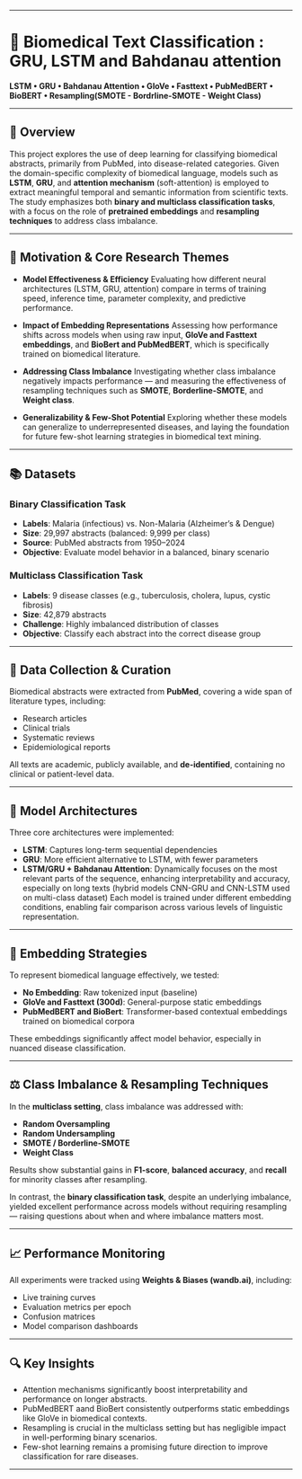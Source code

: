 

---

# 🧠 Biomedical Text Classification : GRU, LSTM and Bahdanau attention

**LSTM • GRU • Bahdanau Attention • GloVe • Fasttext • PubMedBERT • BioBERT • Resampling(SMOTE - Bordrline-SMOTE - Weight Class)**

---

## 📘 Overview

This project explores the use of deep learning for classifying biomedical abstracts, primarily from PubMed, into disease-related categories. Given the domain-specific complexity of biomedical language, models such as **LSTM**, **GRU**, and **attention mechanism** (soft-attention) is employed to extract meaningful temporal and semantic information from scientific texts. The study emphasizes both **binary and multiclass classification tasks**, with a focus on the role of **pretrained embeddings** and **resampling techniques** to address class imbalance.

---

## 🧪 Motivation & Core Research Themes

* **Model Effectiveness & Efficiency**
  Evaluating how different neural architectures (LSTM, GRU, attention) compare in terms of training speed, inference time, parameter complexity, and predictive performance.

* **Impact of Embedding Representations**
  Assessing how performance shifts across models when using raw input, **GloVe and Fasttext embeddings**, and **BioBert and PubMedBERT**, which is specifically trained on biomedical literature.

* **Addressing Class Imbalance**
  Investigating whether class imbalance negatively impacts performance — and measuring the effectiveness of resampling techniques such as **SMOTE**, **Borderline-SMOTE**, and **Weight class**.

* **Generalizability & Few-Shot Potential**
  Exploring whether these models can generalize to underrepresented diseases, and laying the foundation for future few-shot learning strategies in biomedical text mining.

---

## 📚 Datasets

### Binary Classification Task

* **Labels**: Malaria (infectious) vs. Non-Malaria (Alzheimer’s & Dengue)
* **Size**: 29,997 abstracts (balanced: 9,999 per class)
* **Source**: PubMed abstracts from 1950–2024
* **Objective**: Evaluate model behavior in a balanced, binary scenario

### Multiclass Classification Task

* **Labels**: 9 disease classes (e.g., tuberculosis, cholera, lupus, cystic fibrosis)
* **Size**: 42,879 abstracts
* **Challenge**: Highly imbalanced distribution of classes
* **Objective**: Classify each abstract into the correct disease group

---

## 💾 Data Collection & Curation

Biomedical abstracts were extracted from **PubMed**, covering a wide span of literature types, including:

* Research articles
* Clinical trials
* Systematic reviews
* Epidemiological reports

All texts are academic, publicly available, and **de-identified**, containing no clinical or patient-level data.

---

## 🧠 Model Architectures

Three core architectures were implemented:

* **LSTM**: Captures long-term sequential dependencies
* **GRU**: More efficient alternative to LSTM, with fewer parameters
* **LSTM/GRU + Bahdanau Attention**: Dynamically focuses on the most relevant parts of the sequence, enhancing interpretability and accuracy, especially on long texts
(hybrid models CNN-GRU and CNN-LSTM used on multi-class dataset)
Each model is trained under different embedding conditions, enabling fair comparison across various levels of linguistic representation.

---

## 🧬 Embedding Strategies

To represent biomedical language effectively, we tested:

* **No Embedding**: Raw tokenized input (baseline)
* **GloVe and Fasttext (300d)**: General-purpose static embeddings
* **PubMedBERT and BioBert**: Transformer-based contextual embeddings trained on biomedical corpora

These embeddings significantly affect model behavior, especially in nuanced disease classification.

---

## ⚖️ Class Imbalance & Resampling Techniques

In the **multiclass setting**, class imbalance was addressed with:

* **Random Oversampling**
* **Random Undersampling**
* **SMOTE / Borderline-SMOTE**
* **Weight Class**

Results show substantial gains in **F1-score**, **balanced accuracy**, and **recall** for minority classes after resampling.

In contrast, the **binary classification task**, despite an underlying imbalance, yielded excellent performance across models without requiring resampling — raising questions about when and where imbalance matters most.

---

## 📈 Performance Monitoring

All experiments were tracked using **Weights & Biases (wandb.ai)**, including:

* Live training curves
* Evaluation metrics per epoch
* Confusion matrices
* Model comparison dashboards

---

## 🔍 Key Insights

* Attention mechanisms significantly boost interpretability and performance on longer abstracts.
* PubMedBERT aand BioBert consistently outperforms static embeddings like GloVe in biomedical contexts.
* Resampling is crucial in the multiclass setting but has negligible impact in well-performing binary scenarios.
* Few-shot learning remains a promising future direction to improve classification for rare diseases.

---
